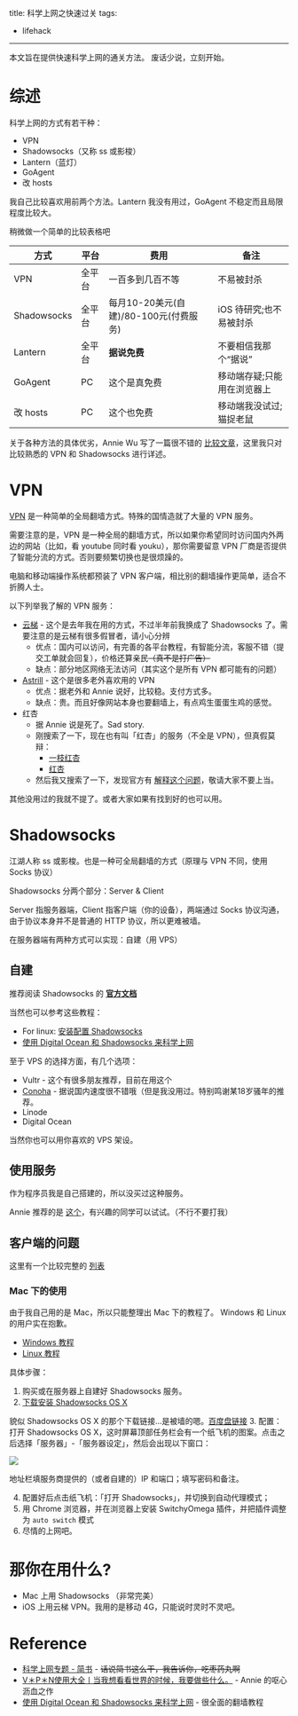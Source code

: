 title: 科学上网之快速过关
tags:
- lifehack
---

本文旨在提供快速科学上网的通关方法。
废话少说，立刻开始。
<!--more-->

# 综述

科学上网的方式有若干种：

* VPN
* Shadowsocks（又称 ss 或影梭）
* Lantern（蓝灯）
* GoAgent
* 改 hosts

我自己比较喜欢用前两个方法。Lantern 我没有用过，GoAgent 不稳定而且局限程度比较大。

稍微做一个简单的比较表格吧

|方式        |平台         |费用 |备注|
|-----------|-------------| -----|----|
|VPN        |全平台|一百多到几百不等|不易被封杀|
|Shadowsocks|全平台|每月10-20美元(自建)/80-100元(付费服务)|iOS 待研究;也不易被封杀|
|Lantern    |全平台|**据说免费**|不要相信我那个“据说”|
|GoAgent    |PC|这个是真免费|移动端存疑;只能用在浏览器上|
|改 hosts    |PC|这个也免费|移动端我没试过;猫捉老鼠|

关于各种方法的具体优劣，Annie Wu 写了一篇很不错的 [比较文章][AnnieWu-VPN]，这里我只对比较熟悉的 VPN 和 Shadowsocks 进行详述。

# VPN

[VPN](https://zh.wikipedia.org/zh/%E8%99%9B%E6%93%AC%E7%A7%81%E4%BA%BA%E7%B6%B2%E8%B7%AF) 是一种简单的全局翻墙方式。特殊的国情造就了大量的 VPN 服务。

需要注意的是，VPN 是一种全局的翻墙方式，所以如果你希望同时访问国内外两边的网站（比如，看 youtube 同时看 youku），那你需要留意 VPN 厂商是否提供了智能分流的方式。否则要频繁切换也是很烦躁的。

电脑和移动端操作系统都预装了 VPN 客户端，相比别的翻墙操作更简单，适合不折腾人士。

以下列举我了解的 VPN 服务：

* [云梯](https://www.ytpub.com/) - 这个是去年我在用的方式，不过半年前我换成了 Shadowsocks 了。需要注意的是云梯有很多假冒者，请小心分辨
  * 优点：国内可以访问，有完善的各平台教程，有智能分流，客服不错（提交工单就会回复），价格还算亲民~~（真不是打广告）~~
  * 缺点：部分地区网络无法访问（其实这个是所有 VPN 都可能有的问题）
* [Astrill](https://www.astrill.com/) - 这个是很多老外喜欢用的 VPN
  * 优点：据老外和 Annie 说好，比较稳。支付方式多。
  * 缺点：贵。而且好像网站本身也要翻墙上，有点鸡生蛋蛋生鸡的感觉。
* 红杏
  * 据 Annie 说是死了。Sad story.
  * 刚搜索了一下，现在也有叫「红杏」的服务（不全是 VPN），但真假莫辩：
    * [一枝红杏](http://www.yizhihongxing.com/)
    * [红杏](http://www.hongxingchajian.com/)
  * 然后我又搜索了一下，发现官方有 [解释这个问题](http://help.honx.in/hc/kb/article/49540/)，敬请大家不要上当。

其他没用过的我就不提了。或者大家如果有找到好的也可以用。

# Shadowsocks

江湖人称 ss 或影梭。也是一种可全局翻墙的方式（原理与 VPN 不同，使用 Socks 协议）

Shadowsocks 分两个部分：Server & Client

Server 指服务器端，Client 指客户端（你的设备），两端通过 Socks 协议沟通，由于协议本身并不是普通的 HTTP 协议，所以更难被墙。

在服务器端有两种方式可以实现：自建（用 VPS）

## 自建

推荐阅读 Shadowsocks 的 **[官方文档](https://github.com/shadowsocks/shadowsocks/wiki/Shadowsocks-%E4%BD%BF%E7%94%A8%E8%AF%B4%E6%98%8E)**

当然也可以参考这些教程：

* For linux: [安装配置 Shadowsocks](https://xiaoxiao.im/2014/06/02/shadowsocks.html)
* [使用 Digital Ocean 和 Shadowsocks 来科学上网](http://jerryzou.com/posts/shadowsocks-with-digitalocean/)

至于 VPS 的选择方面，有几个选项：

* Vultr - 这个有很多朋友推荐，目前在用这个
* [Conoha](https://www.conoha.jp/zh) - 据说国内速度很不错哦（但是我没用过。特别鸣谢某18岁骚年的推荐。
* Linode
* Digital Ocean

当然你也可以用你喜欢的 VPS 架设。

## 使用服务

作为程序员我是自己搭建的，所以没买过这种服务。

Annie 推荐的是 [这个](https://shadowsocks.com/)，有兴趣的同学可以试试。（不行不要打我）

## 客户端的问题

这里有一个比较完整的 [列表](https://shadowsocks.com/client.html)

### Mac 下的使用

由于我自己用的是 Mac，所以只能整理出 Mac 下的教程了。
Windows 和 Linux 的用户实在抱歉。

* [Windows 教程](https://github.com/shadowsocks/shadowsocks-windows/wiki/Shadowsocks-Windows-%E4%BD%BF%E7%94%A8%E8%AF%B4%E6%98%8E)
* [Linux 教程](http://jerryzou.com/posts/shadowsocks-with-digitalocean/)

具体步骤：

1. 购买或在服务器上自建好 Shadowsocks 服务。
2. [下载安装 Shadowsocks OS X](https://github.com/shadowsocks/shadowsocks-iOS/wiki/Shadowsocks-for-OSX-%E5%B8%AE%E5%8A%A9)

  貌似 Shadowsocks OS X 的那个下载链接...是被墙的嗯。[百度盘链接](http://pan.baidu.com/s/1skb1yQp)
3. 配置：打开 Shadowsocks OS X，这时屏幕顶部任务栏会有一个纸飞机的图案。点击之后选择「服务器」-「服务器设定」，然后会出现以下窗口：

  ![](http://7xjvtw.com1.z0.glb.clouddn.com/ss-mac-os-x.png)

  地址栏填服务商提供的（或者自建的）IP 和端口；填写密码和备注。

4. 配置好后点击纸飞机：「打开 Shadowsocks」，并切换到自动代理模式；
5. 用 Chrome 浏览器，并在浏览器上安装 SwitchyOmega 插件，并把插件调整为 `auto switch` 模式
6. 尽情的上网吧。

# 那你在用什么?

* Mac 上用 Shadowsocks （非常完美）
* iOS 上用云梯 VPN。我用的是移动 4G，只能说时灵时不灵吧。

# Reference

* [科学上网专题 - 简书](http://www.jianshu.com/collection/b6b16295fc83) - ~~话说简书这么干，我告诉你，吃枣药丸啊~~
* [V＊P＊N使用大全丨当我想看看世界的时候，我要做些什么。][AnnieWu-VPN] - Annie 的呕心沥血之作
* [使用 Digital Ocean 和 Shadowsocks 来科学上网](http://jerryzou.com/posts/shadowsocks-with-digitalocean/) - 很全面的翻墙教程

[AnnieWu-VPN]: https://mp.weixin.qq.com/s?__biz=MzAwOTU3MDMwNg==&mid=402146885&idx=1&sn=b8b69ca32f4b49fbe42f1effa39e095d&scene=1&srcid=01130kK0bCb7pKtQwV2Vfpq8&key=710a5d99946419d9a313aac034600058a65e11dd5741d34c5ac15fc11b7ed24df3e5a616096eaaff56b058df8903ca4b&ascene=0&uin=MjYyODA0MjQ4Mw%3D%3D&devicetype=iMac+MacBookPro11%2C2+OSX+OSX+10.11.3+build(15D21)&version=11020201&pass_ticket=px%2FKbwHJYExj3Fb52LK%2FlNK4T1Q7IOubUmdFgDsYhcXx9BtQCsMI3oIxktwDz3MB
